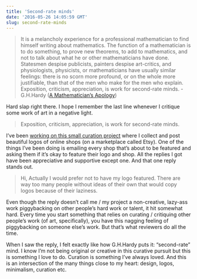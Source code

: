 ```yaml
---
title: 'Second-rate minds'
date: '2016-05-26 14:05:59 GMT'
slug: second-rate-minds
---
```

> It is a melancholy experience for a professional mathematician to find himself writing about mathematics. The function of a mathematician is to do something, to prove new theorems, to add to mathematics, and not to talk about what he or other mathematicians have done. Statesmen despise publicists, painters despise art-critics, and physiologists, physicists, or mathematicians have usually similar feelings: there is no scorn more profound, or on the whole more justifiable, than that of the men who make for the men who explain. Exposition, criticism, appreciation, is work for second-rate minds. - G.H.Hardy ([A Mathematician’s Apology](https://en.wikipedia.org/wiki/A_Mathematician%27s_Apology))

Hard slap right there. I hope I remember the last line whenever I critique some work of art in a negative light.

> Exposition, criticism, appreciation, is work for second-rate minds.

I’ve been [working on this small curation project](http://inspiretsy-logos.tumblr.com) where I collect and post beautiful logos of online shops (on a marketplace called Etsy). One of the things I’ve been doing is emailing every shop that’s about to be featured and asking them if it’s okay to feature their logo and shop. All the replies I got have been appreciative and supportive except one. And that one reply stands out.

> Hi, Actually I would prefer not to have my logo featured. There are way too many people without ideas of their own that would copy logos because of their laziness.

Even though the reply doesn’t call me / my project a non-creative, lazy-ass work piggybacking on other people’s hard work or talent, it hit somewhat hard. Every time you start something that relies on curating / critiquing other people’s work (of art, specifically), you have this nagging feeling of piggybacking on someone else’s work. But that’s what reviewers do all the time.

When I saw the reply, I felt exactly like how G.H.Hardy puts it: “second-rate” mind. I know I’m not being original or creative in this curative pursuit but this is something I love to do. Curation is something I’ve always loved. And this is an intersection of the many things close to my heart: design, logos, minimalism, curation etc.